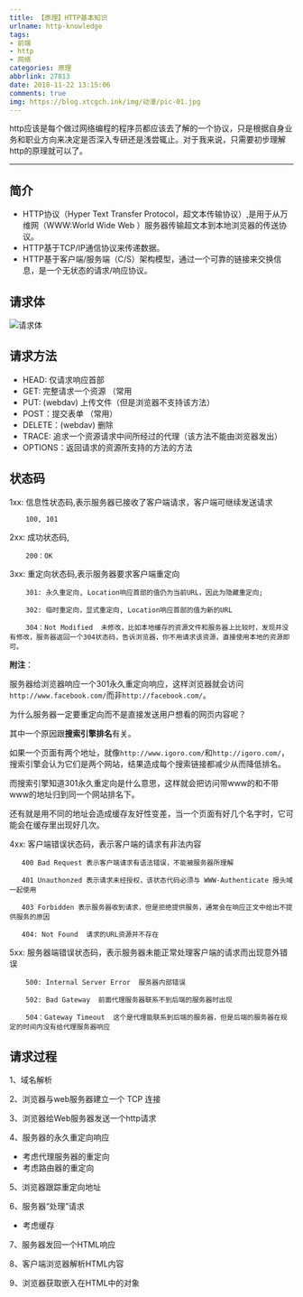 ```yaml
---
title: 【原理】HTTP基本知识
urlname: http-knowledge
tags: 
- 前端
- http
- 网络
categories: 原理
abbrlink: 27813
date: 2018-11-22 13:15:06
comments: true
img: https://blog.xtcgch.ink/img/动漫/pic-01.jpg
---
```


http应该是每个做过网络编程的程序员都应该去了解的一个协议，只是根据自身业务和职业方向来决定是否深入专研还是浅尝辄止。对于我来说，只需要初步理解http的原理就可以了。

<!--more-->

---

## 简介

- HTTP协议（Hyper Text Transfer Protocol，超文本传输协议）,是用于从万维网（WWW:World Wide Web ）服务器传输超文本到本地浏览器的传送协议。
- HTTP基于TCP/IP通信协议来传递数据。
- HTTP基于客户端/服务端（C/S）架构模型，通过一个可靠的链接来交换信息，是一个无状态的请求/响应协议。

## 请求体

![请求体](./http-request-body.jpg)

## 请求方法

- HEAD: 仅请求响应首部
- GET: 完整请求一个资源 （常用
- PUT: (webdav) 上传文件（但是浏览器不支持该方法）
- POST：提交表单  （常用）
- DELETE：(webdav) 删除
- TRACE: 追求一个资源请求中间所经过的代理（该方法不能由浏览器发出）
- OPTIONS：返回请求的资源所支持的方法的方法


## 状态码

1xx: 信息性状态码,表示服务器已接收了客户端请求，客户端可继续发送请求

```
    100, 101
```

2xx: 成功状态码,

```
    200：OK
```

3xx: 重定向状态码,表示服务器要求客户端重定向

```
    301: 永久重定向, Location响应首部的值仍为当前URL，因此为隐藏重定向;

    302: 临时重定向，显式重定向, Location响应首部的值为新的URL

    304：Not Modified  未修改，比如本地缓存的资源文件和服务器上比较时，发现并没有修改，服务器返回一个304状态码，告诉浏览器，你不用请求该资源，直接使用本地的资源即可。
```

**附注**：

服务器给浏览器响应一个301永久重定向响应，这样浏览器就会访问`http://www.facebook.com/`而非`http://facebook.com/`。

为什么服务器一定要重定向而不是直接发送用户想看的网页内容呢？

其中一个原因跟**搜索引擎排名**有关。

如果一个页面有两个地址，就像`http://www.igoro.com/`和`http://igoro.com/`，搜索引擎会认为它们是两个网站，结果造成每个搜索链接都减少从而降低排名。

而搜索引擎知道301永久重定向是什么意思，这样就会把访问带www的和不带www的地址归到同一个网站排名下。

还有就是用不同的地址会造成缓存友好性变差，当一个页面有好几个名字时，它可能会在缓存里出现好几次。

4xx: 客户端错误状态码，表示客户端的请求有非法内容

```
   400 Bad Request 表示客户端请求有语法错误，不能被服务器所理解

   401 Unauthonzed 表示请求未经授权，该状态代码必须与 WWW-Authenticate 报头域一起使用

   403 Forbidden 表示服务器收到请求，但是拒绝提供服务，通常会在响应正文中给出不提供服务的原因
 
   404: Not Found  请求的URL资源并不存在
```

5xx: 服务器端错误状态码，表示服务器未能正常处理客户端的请求而出现意外错误

```
    500: Internal Server Error  服务器内部错误

    502: Bad Gateway  前面代理服务器联系不到后端的服务器时出现

    504：Gateway Timeout  这个是代理能联系到后端的服务器，但是后端的服务器在规定的时间内没有给代理服务器响应
```


## 请求过程

1、域名解析

2、浏览器与web服务器建立一个 TCP 连接

3、浏览器给Web服务器发送一个http请求

4、服务器的永久重定向响应

- 考虑代理服务器的重定向
- 考虑路由器的重定向


5、浏览器跟踪重定向地址

6、服务器“处理”请求

- 考虑缓存

7、服务器发回一个HTML响应

8、客户端浏览器解析HTML内容

9、浏览器获取嵌入在HTML中的对象